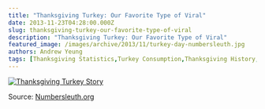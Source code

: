 ```yaml
---
title: "Thanksgiving Turkey: Our Favorite Type of Viral"
date: 2013-11-23T04:28:00.000Z
slug: thanksgiving-turkey-our-favorite-type-of-viral
description: "Thanksgiving Turkey: Our Favorite Type of Viral"
featured_image: /images/archive/2013/11/turkey-day-numbersleuth.jpg
authors: Andrew Yeung
tags: [Thanksgiving Statistics,Turkey Consumption,Thanksgiving History,Turkey Statistics,Thanksgiving Turkey Story]
---
```


[![Thanksgiving Turkey Story](/blog/images/turkey-day-numbersleuth.jpg)](/blog/images/turkey-day-numbersleuth.jpg)

Source: [Numbersleuth.org](https://www.numbersleuth.org/)